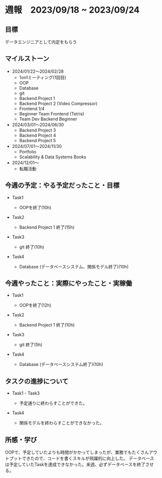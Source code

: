 # 週報　2023/09/18 ~ 2023/09/24

## 目標
データエンジニアとして内定をもらう

## マイルストーン
- 2024/01/22〜2024/02/28
    - 1on1ミーティング(1回目)
    - OOP
    - Database
    - git
    - Backend Project 1
    - Backend Project 2 (Video Compressor)
    - Frontend 1/4
    - Beginner Team Frontend (Tetris)
    - Team Dev Backend Beginner
- 2024/03/01〜2024/06/30
    - Backend Project 3
    - Backend Project 4
    - Backend Project 5 
- 2024/07/01〜2024/11/30
    - Portfolio
    - Scalability & Data Systems Books
- 2024/12/01〜
    - 転職活動

## 今週の予定：やる予定だったこと・目標
- Task1
    - OOPを終了(10h)

- Task2
    - Backend Project 1 終了(15h)

- Task3
    - git 終了(10h)

- Task4
    - Database (データベースシステム、関係モデル終了)(10h)

## 今週やったこと：実際にやったこと・実稼働
- Task1
    - OOPを終了(12h)

- Task2
    - Backend Project 1 終了(10h)

- Task3
    - git 終了(5h)

- Task4
    - Database (データベースシステム終了)(10h)

## タスクの進捗について
- Task1 - Task3
    - 予定通りに終わらすことができた。

- Task4
    - 関係モデルを終わらすことができなかった。
    
## 所感・学び
OOPで、予定していたよりも時間がかかってしまったが、業務でもたくさんアウトプットできたので、コードを書くスキルが飛躍的に向上した。
データベースは予定していたTaskを達成できなかった。来週、必ずデータベースを終了させる。
